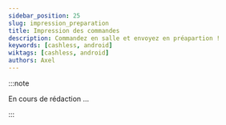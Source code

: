```yaml
---
sidebar_position: 25
slug: impression_preparation
title: Impression des commandes
description: Commandez en salle et envoyez en préapartion !
keywords: [cashless, android]
wiktags: [cashless, android]
authors: Axel
---
```


:::note

En cours de rédaction ...

:::

